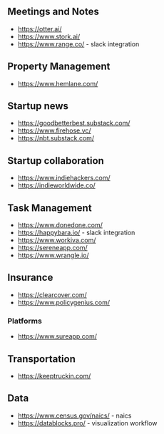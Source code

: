 

## Meetings and Notes
* https://otter.ai/
* https://www.stork.ai/
* https://www.range.co/ - slack  integration

## Property Management
* https://www.hemlane.com/

## Startup news
* https://goodbetterbest.substack.com/
* https://www.firehose.vc/
* https://nbt.substack.com/

## Startup collaboration
* https://www.indiehackers.com/
* https://indieworldwide.co/

## Task Management
* https://www.donedone.com/
* https://happybara.io/ - slack integration
* https://www.workiva.com/
* https://sereneapp.com/
* https://www.wrangle.io/

## Insurance
* https://clearcover.com/
* https://www.policygenius.com/

### Platforms
* https://www.sureapp.com/

## Transportation
* https://keeptruckin.com/

## Data
* https://www.census.gov/naics/ - naics
* https://datablocks.pro/ - visualization workflow
